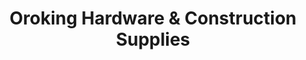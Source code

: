 ---
title: "Oroking Hardware & Construction Supplies"
url: /san-pablo/oroking-hardware-and-construction-supplies/
shop: hardware
---